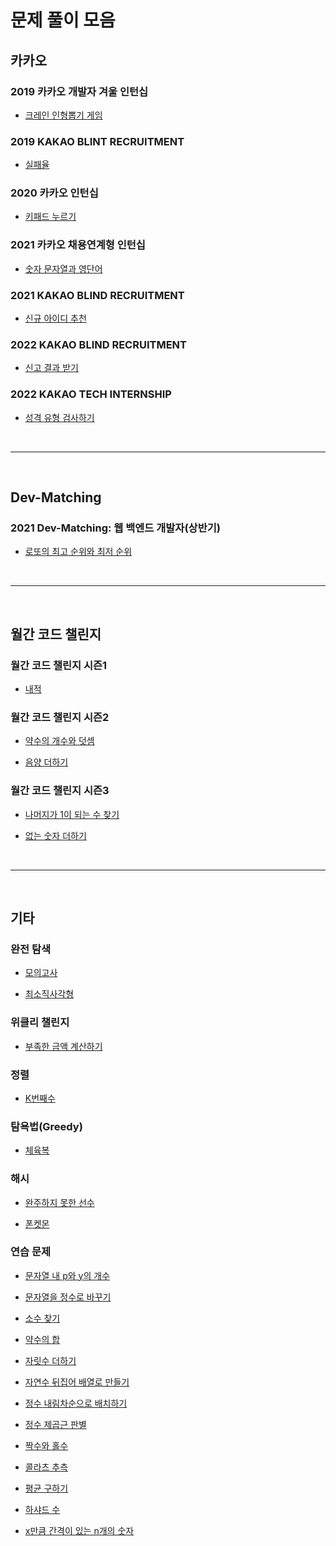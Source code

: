 # 문제 풀이 모음

## 카카오

### 2019 카카오 개발자 겨울 인턴십

- [크레인 인형뽑기 게임](https://github.com/whistleJs/algorithm-zip/tree/main/Programmers/Javascript/Level1/%ED%81%AC%EB%A0%88%EC%9D%B8%20%EC%9D%B8%ED%98%95%EB%BD%91%EA%B8%B0%20%EA%B2%8C%EC%9E%84)

### 2019 KAKAO BLINT RECRUITMENT

- [실패율](https://github.com/whistleJs/algorithm-zip/tree/main/Programmers/Javascript/Level1/%EC%8B%A4%ED%8C%A8%EC%9C%A8)

### 2020 카카오 인턴십

- [키패드 누르기](https://github.com/whistleJs/algorithm-zip/tree/main/Programmers/Javascript/Level1/%ED%82%A4%ED%8C%A8%EB%93%9C%20%EB%88%84%EB%A5%B4%EA%B8%B0)

### 2021 카카오 채용연계형 인턴십

- [숫자 문자열과 영단어](https://github.com/whistleJs/algorithm-zip/tree/main/Programmers/Javascript/Level1/%EC%88%AB%EC%9E%90%20%EB%AC%B8%EC%9E%90%EC%97%B4%EA%B3%BC%20%EC%98%81%EB%8B%A8%EC%96%B4)

### 2021 KAKAO BLIND RECRUITMENT

- [신규 아이디 추천](https://github.com/whistleJs/algorithm-zip/tree/main/Programmers/Javascript/Level1/%EC%8B%A0%EA%B7%9C%20%EC%95%84%EC%9D%B4%EB%94%94%20%EC%B6%94%EC%B2%9C)

### 2022 KAKAO BLIND RECRUITMENT

- [신고 결과 받기](https://github.com/whistleJs/algorithm-zip/tree/main/Programmers/Javascript/Level1/%EC%8B%A0%EA%B3%A0%20%EA%B2%B0%EA%B3%BC%20%EB%B0%9B%EA%B8%B0)

### 2022 KAKAO TECH INTERNSHIP

- [성격 유형 검사하기](https://github.com/whistleJs/algorithm-zip/tree/main/Programmers/Javascript/Level1/%EC%84%B1%EA%B2%A9%20%EC%9C%A0%ED%98%95%20%EA%B2%80%EC%82%AC%ED%95%98%EA%B8%B0)

<br />

-----

<br />

## Dev-Matching

### 2021 Dev-Matching: 웹 백엔드 개발자(상반기)

- [로또의 최고 순위와 최저 순위](https://github.com/whistleJs/algorithm-zip/tree/main/Programmers/Javascript/Level1/%EB%A1%9C%EB%98%90%EC%9D%98%20%EC%B5%9C%EA%B3%A0%20%EC%88%9C%EC%9C%84%EC%99%80%20%EC%B5%9C%EC%A0%80%20%EC%88%9C%EC%9C%84)

<br />

-----

<br />

## 월간 코드 챌린지

### 월간 코드 챌린지 시즌1

- [내적](https://github.com/whistleJs/algorithm-zip/tree/main/Programmers/Javascript/Level1/%EB%82%B4%EC%A0%81)

### 월간 코드 챌린지 시즌2

- [약수의 개수와 덧셈](https://github.com/whistleJs/algorithm-zip/tree/main/Programmers/Javascript/Level1/%EC%95%BD%EC%88%98%EC%9D%98%20%EA%B0%9C%EC%88%98%EC%99%80%20%EB%8D%A7%EC%85%88)

- [음양 더하기](https://github.com/whistleJs/algorithm-zip/tree/main/Programmers/Javascript/Level1/%EC%9D%8C%EC%96%91%20%EB%8D%94%ED%95%98%EA%B8%B0)

### 월간 코드 챌린지 시즌3

- [나머지가 1이 되는 수 찾기](https://github.com/whistleJs/algorithm-zip/tree/main/Programmers/Javascript/Level1/%EB%82%98%EB%A8%B8%EC%A7%80%EA%B0%80%201%EC%9D%B4%20%EB%90%98%EB%8A%94%20%EC%88%98%20%EC%B0%BE%EA%B8%B0)

- [없는 숫자 더하기](https://github.com/whistleJs/algorithm-zip/tree/main/Programmers/Javascript/Level1/%EC%97%86%EB%8A%94%20%EC%88%AB%EC%9E%90%20%EB%8D%94%ED%95%98%EA%B8%B0)

<br />

-----

<br />

## 기타

### 완전 탐색

- [모의고사](https://github.com/whistleJs/algorithm-zip/tree/main/Programmers/Javascript/Level1/%EB%AA%A8%EC%9D%98%EA%B3%A0%EC%82%AC)

- [최소직사각형](https://github.com/whistleJs/algorithm-zip/tree/main/Programmers/Javascript/Level1/%EC%B5%9C%EC%86%8C%EC%A7%81%EC%82%AC%EA%B0%81%ED%98%95)

### 위클리 챌린지

- [부족한 금액 계산하기](https://github.com/whistleJs/algorithm-zip/tree/main/Programmers/Javascript/Level1/%EB%B6%80%EC%A1%B1%ED%95%9C%20%EA%B8%88%EC%95%A1%20%EA%B3%84%EC%82%B0%ED%95%98%EA%B8%B0)

### 정렬

- [K번째수](https://github.com/whistleJs/algorithm-zip/tree/main/Programmers/Javascript/Level1/K%EB%B2%88%EC%A7%B8%EC%88%98)

### 탐욕법(Greedy)

- [체육복](https://github.com/whistleJs/algorithm-zip/tree/main/Programmers/Javascript/Level1/%EC%B2%B4%EC%9C%A1%EB%B3%B5)

### 해시

- [완주하지 못한 선수](https://github.com/whistleJs/algorithm-zip/tree/main/Programmers/Javascript/Level1/%EC%99%84%EC%A3%BC%ED%95%98%EC%A7%80%20%EB%AA%BB%ED%95%9C%20%EC%84%A0%EC%88%98)

- [폰켓몬](https://github.com/whistleJs/algorithm-zip/tree/main/Programmers/Javascript/Level1/%ED%8F%B0%EC%BC%93%EB%AA%AC)

### 연습 문제

- [문자열 내 p와 y의 개수](https://github.com/whistleJs/algorithm-zip/tree/main/Programmers/Javascript/Level1/%EB%AC%B8%EC%9E%90%EC%97%B4%20%EB%82%B4%20p%EC%99%80%20y%EC%9D%98%20%EA%B0%9C%EC%88%98)

- [문자열을 정수로 바꾸기](https://github.com/whistleJs/algorithm-zip/tree/main/Programmers/Javascript/Level1/%EB%AC%B8%EC%9E%90%EC%97%B4%EC%9D%84%20%EC%A0%95%EC%88%98%EB%A1%9C%20%EB%B0%94%EA%BE%B8%EA%B8%B0)

- [소수 찾기](https://github.com/whistleJs/algorithm-zip/tree/main/Programmers/Javascript/Level1/%EC%86%8C%EC%88%98%20%EC%B0%BE%EA%B8%B0)

- [약수의 합](https://github.com/whistleJs/algorithm-zip/tree/main/Programmers/Javascript/Level1/%EC%95%BD%EC%88%98%EC%9D%98%20%ED%95%A9)

- [자릿수 더하기](https://github.com/whistleJs/algorithm-zip/tree/main/Programmers/Javascript/Level1/%EC%9E%90%EB%A6%BF%EC%88%98%20%EB%8D%94%ED%95%98%EA%B8%B0)

- [자연수 뒤집어 배열로 만들기](https://github.com/whistleJs/algorithm-zip/tree/main/Programmers/Javascript/Level1/%EC%9E%90%EC%97%B0%EC%88%98%20%EB%92%A4%EC%A7%91%EC%96%B4%20%EB%B0%B0%EC%97%B4%EB%A1%9C%20%EB%A7%8C%EB%93%A4%EA%B8%B0)

- [정수 내림차순으로 배치하기](https://github.com/whistleJs/algorithm-zip/tree/main/Programmers/Javascript/Level1/%EC%A0%95%EC%88%98%20%EB%82%B4%EB%A6%BC%EC%B0%A8%EC%88%9C%EC%9C%BC%EB%A1%9C%20%EB%B0%B0%EC%B9%98%ED%95%98%EA%B8%B0)

- [정수 제곱근 판별](https://github.com/whistleJs/algorithm-zip/tree/main/Programmers/Javascript/Level1/%EC%A0%95%EC%88%98%20%EC%A0%9C%EA%B3%B1%EA%B7%BC%20%ED%8C%90%EB%B3%84)

- [짝수와 홀수](https://github.com/whistleJs/algorithm-zip/tree/main/Programmers/Javascript/Level1/%EC%A7%9D%EC%88%98%EC%99%80%20%ED%99%80%EC%88%98)

- [콜라츠 추측](https://github.com/whistleJs/algorithm-zip/tree/main/Programmers/Javascript/Level1/%EC%BD%9C%EB%9D%BC%EC%B8%A0%20%EC%B6%94%EC%B8%A1)

- [평균 구하기](https://github.com/whistleJs/algorithm-zip/tree/main/Programmers/Javascript/Level1/%ED%8F%89%EA%B7%A0%20%EA%B5%AC%ED%95%98%EA%B8%B0)

- [하샤드 수](https://github.com/whistleJs/algorithm-zip/tree/main/Programmers/Javascript/Level1/%ED%95%98%EC%83%A4%EB%93%9C%20%EC%88%98)

- [x만큼 간격이 있는 n개의 숫자](https://github.com/whistleJs/algorithm-zip/tree/main/Programmers/Javascript/Level1/x%EB%A7%8C%ED%81%BC%20%EA%B0%84%EA%B2%A9%EC%9D%B4%20%EC%9E%88%EB%8A%94%20n%EA%B0%9C%EC%9D%98%20%EC%88%AB%EC%9E%90)
